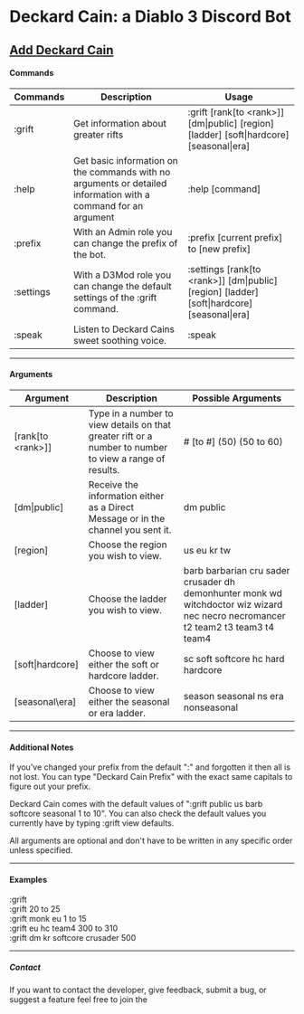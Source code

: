 # Deckard Cain: a Diablo 3 Discord Bot
[Add Deckard Cain](https://discordapp.com/oauth2/authorize?client_id=426943692121702400&permissions=8&scope=bot)
------------------------------------------------------------------------------
#### Commands

Commands | Description | Usage
---------|-------------|--------
:grift | Get information about greater rifts | :grift \[rank\[to \<rank>]] [dm\|public] \[region] \[ladder] \[soft\|hardcore] \[seasonal\|era] 
:help | Get basic information on the commands with no arguments or detailed information with a command for an argument | :help \[command]
:prefix | With an Admin role you can change the prefix of the bot. | :prefix \[current prefix] to \[new prefix]
:settings | With a D3Mod role you can change the default settings of the :grift command. | :settings \[rank\[to \<rank>]] [dm\|public] \[region] \[ladder] \[soft\|hardcore] \[seasonal\|era] 
:speak | Listen to Deckard Cains sweet soothing voice. | :speak

-------------------------------------------------------------------------------
#### Arguments

Argument | Description | Possible Arguments
---------|-------------|-----------------------
\[rank\[to \<rank>]] | Type in a number to view details on that greater rift or a number to number to view a range of results. | # \[to #] (50) (50 to 60)
\[dm\|public] | Receive the information either as a Direct Message or in the channel you sent it. | dm public
\[region] | Choose the region you wish to view. | us eu kr tw
\[ladder] | Choose the ladder you wish to view. | barb barbarian cru sader crusader dh demonhunter monk wd witchdoctor wiz wizard nec necro necromancer t2 team2 t3 team3 t4 team4
\[soft\|hardcore] | Choose to view either the soft or hardcore ladder. | sc soft softcore hc hard hardcore
\[seasonal\era] | Choose to view either the seasonal or era ladder. | season seasonal ns era nonseasonal

-------------------------------------------------------------------------------
#### Additional Notes

If you've changed your prefix from the default ":" and forgotten it then all is not lost. You can type "Deckard Cain Prefix" with the exact same capitals to figure out your prefix.

Deckard Cain comes with the default values of ":grift public us barb softcore seasonal 1 to 10". You can also check the default values you currently have by typing :grift view defaults.

All arguments are optional and don't have to be written in any specific order unless specified.

-------------------------------------------------------------------------------
#### Examples

:grift<br />
:grift 20 to 25<br />
:grift monk eu 1 to 15<br />
:grift eu hc team4 300 to 310<br />
:grift dm kr softcore crusader 500<br />

---------------------------------------------------------------------------------
##### Contact

If you want to contact the developer, give feedback, submit a bug, or suggest a feature feel free to join the 
